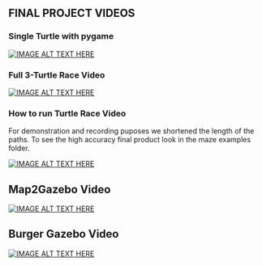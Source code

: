 ## FINAL PROJECT VIDEOS


### Single Turtle with pygame

[![IMAGE ALT TEXT HERE](http://img.youtube.com/vi/-D9zRp7cfMI/0.jpg)](http://www.youtube.com/watch?v=-D9zRp7cfMI)


### Full 3-Turtle Race Video


[![IMAGE ALT TEXT HERE](http://img.youtube.com/vi/b0f778Xq1dI/0.jpg)](http://www.youtube.com/watch?v=b0f778Xq1dI)


### How to run Turtle Race Video
For demonstration and recording puposes we shortened the length of the paths. To see the high accuracy final product look in the maze examples folder.

[![IMAGE ALT TEXT HERE](http://img.youtube.com/vi/x6qCkaBSujM/0.jpg)](http://www.youtube.com/watch?v=x6qCkaBSujM)


## Map2Gazebo Video


[![IMAGE ALT TEXT HERE](http://img.youtube.com/vi/_1ClWxvV4nY/0.jpg)](http://www.youtube.com/watch?v=_1ClWxvV4nY)


## Burger Gazebo Video 

[![IMAGE ALT TEXT HERE](http://img.youtube.com/vi/Z81-UthuRuA/0.jpg)](http://www.youtube.com/watch?v=Z81-UthuRuA)




